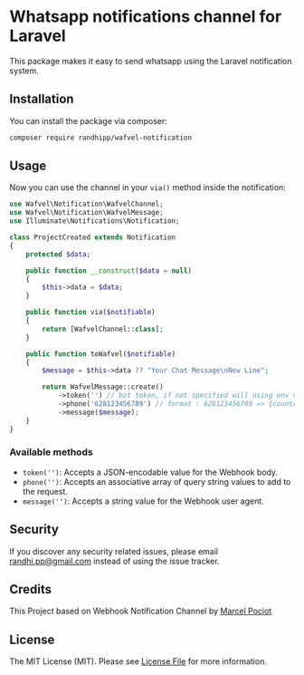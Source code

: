 # Whatsapp notifications channel for Laravel

This package makes it easy to send whatsapp using the Laravel notification system.

## Installation

You can install the package via composer:

``` bash
composer require randhipp/wafvel-notification
```

## Usage

Now you can use the channel in your `via()` method inside the notification:

``` php
use Wafvel\Notification\WafvelChannel;
use Wafvel\Notification\WafvelMessage;
use Illuminate\Notifications\Notification;

class ProjectCreated extends Notification
{
    protected $data;

    public function __construct($data = null)
    {
        $this->data = $data;
    }

    public function via($notifiable)
    {
        return [WafvelChannel::class];
    }

    public function toWafvel($notifiable)
    {
        $message = $this->data ?? "Your Chat Message\nNew Line";

        return WafvelMessage::create()
            ->token('') // bot token, if not specified will using env value WAFVEL_BOT_TOKEN
            ->phone('628123456789') // format : 628123456789 => {countrycode:id}{phonenumber_without_leading_zero:08123456789}
            ->message($message);
    }
}
```

### Available methods

- `token('')`: Accepts a JSON-encodable value for the Webhook body.
- `phone('')`: Accepts an associative array of query string values to add to the request.
- `message('')`: Accepts a string value for the Webhook user agent.

## Security

If you discover any security related issues, please email randhi.pp@gmail.com instead of using the issue tracker.

## Credits

This Project based on Webhook Notification Channel by [Marcel Pociot](https://github.com/mpociot)

## License

The MIT License (MIT). Please see [License File](LICENSE.md) for more information.
